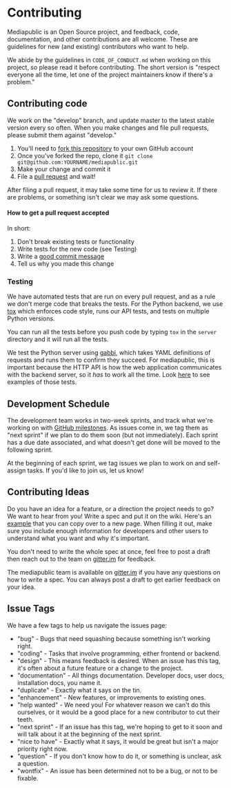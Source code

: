 # Contributing

Mediapublic is an Open Source project, and feedback, code, documentation, and
other contributions are all welcome. These are guidelines for new (and
existing) contributors who want to help.

We abide by the guidelines in `CODE_OF_CONDUCT.md` when working on this
project, so please read it before contributing. The short version is "respect
everyone all the time, let one of the project maintainers know if there's a
problem."

## Contributing code

We work on the "develop" branch, and update master to the latest stable
version every so often. When you make changes and file pull requests, please
submit them against "develop."

1. You'll need to [fork this repository][fork] to your own GitHub account
1. Once you've forked the repo, clone it
   `git clone git@github.com:YOURNAME/mediapublic.git`
1. Make your change and commit it
1. File a [pull request][pull] and wait!

After filing a pull request, it may take some time for us to review it. If
there are problems, or something isn't clear we may ask some questions.

#### How to get a pull request accepted

In short:

1. Don't break existing tests or functionality
1. Write tests for the new code (see Testing)
1. Write a [good commit message][commit]
1. Tell us why you made this change

### Testing

We have automated tests that are run on every pull request, and as a rule we
don't merge code that breaks the tests. For the Python backend, we use
[tox][tox] which enforces code style, runs our API tests, and tests on multiple
Python versions.

You can run all the tests before you push code by typing `tox` in the `server`
directory and it will run all the tests.

We test the Python server using [gabbi][gabbi], which takes YAML definitions of
requests and runs them to confirm they succeed. For mediapublic, this is
important because the HTTP API is how the web application communicates with the
backend server, so it *has* to work all the time. Look [here][gabbitests] to
see examples of those tests.

## Development Schedule

The development team works in two-week sprints, and track what we're working on
with [GitHub milestones][milestones]. As issues come in, we tag them as "next
sprint" if we plan to do them soon (but not immediately). Each sprint has a due
date associated, and what doesn't get done will be moved to the following
sprint.

At the beginning of each sprint, we tag issues we plan to work on and
self-assign tasks. If you'd like to join us, let us know!

## Contributing Ideas

Do you have an idea for a feature, or a direction the project needs to go? We
want to hear from you! Write a spec and put it on the wiki. Here's an
[example](https://github.com/mediapublic/mediapublic/wiki/Example-Spec) that
you can copy over to a new page. When filling it out, make sure you include
enough information for developers and other users to understand what you want
and why it's important.

You don't need to write the whole spec at once, feel free to post a draft then
reach out to the team on [gitter.im](https://gitter.im) for feedback.

The mediapublic team is available on [gitter.im](https://gitter.im) if you have
any questions on how to write a spec. You can always post a draft to get
earlier feedback on your idea.

## Issue Tags

We have a few tags to help us navigate the issues page:

- "bug" - Bugs that need squashing because something isn't working right.
- "coding" - Tasks that involve programming, either frontend or backend.
- "design" - This means feedback is desired. When an issue has this tag, it's
    often about a future feature or a change to the project.
- "documentation" - All things documentation. Developer docs, user docs,
    installation docs, you name it.
- "duplicate" - Exactly what it says on the tin.
- "enhancement" - New features, or improvements to existing ones.
- "help wanted" - We need you! For whatever reason we can't do this ourselves,
    or it would be a good place for a new contributor to cut their teeth.
- "next sprint" - If an issue has this tag, we're hoping to get to it soon and
    will talk about it at the beginning of the next sprint.
- "nice to have" - Exactly what it says, it would be great but isn't a major
    priority right now.
- "question" - If you don't know how to do it, or something is unclear, ask a
    question.
- "wontfix" - An issue has been determined not to be a bug, or not to be
    fixable.

[fork]: https://help.github.com/articles/fork-a-repo/
[pull]: https://help.github.com/articles/using-pull-requests/
[commit]: http://tbaggery.com/2008/04/19/a-note-about-git-commit-messages.html
[tox]: https://tox.readthedocs.org/en/latest/
[gabbi]: https://gabbi.readthedocs.org/en/latest/
[gabbitests]: https://github.com/mediapublic/mediapublic/tree/develop/server/mediapublic/tests/gabbits
[milestones]: https://github.com/mediapublic/mediapublic/milestones
